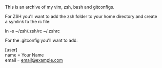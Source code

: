 This is an archive of my vim, zsh, bash and gitconfigs. 

For ZSH you'll want to add the zsh folder to your home directory and create a symlink to the rc file:

ln -s ~/zsh/.zsh/rc ~/.zshrc

For the .gitconfig you'll want to add:

[user]  
  name = Your Name  
  email = email@example.com
